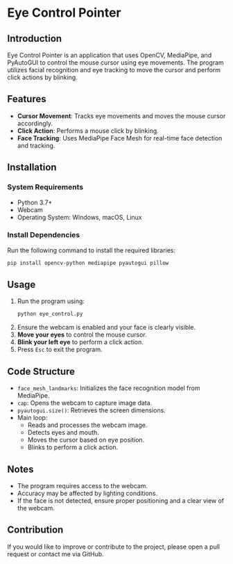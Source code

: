 # Eye Control Pointer

## Introduction
Eye Control Pointer is an application that uses OpenCV, MediaPipe, and PyAutoGUI to control the mouse cursor using eye movements. The program utilizes facial recognition and eye tracking to move the cursor and perform click actions by blinking.

## Features
- **Cursor Movement**: Tracks eye movements and moves the mouse cursor accordingly.
- **Click Action**: Performs a mouse click by blinking.
- **Face Tracking**: Uses MediaPipe Face Mesh for real-time face detection and tracking.

## Installation
### System Requirements
- Python 3.7+
- Webcam
- Operating System: Windows, macOS, Linux

### Install Dependencies
Run the following command to install the required libraries:
```bash
pip install opencv-python mediapipe pyautogui pillow
```

## Usage
1. Run the program using:
   ```bash
   python eye_control.py
   ```
2. Ensure the webcam is enabled and your face is clearly visible.
3. **Move your eyes** to control the mouse cursor.
4. **Blink your left eye** to perform a click action.
5. Press `Esc` to exit the program.

## Code Structure
- `face_mesh_landmarks`: Initializes the face recognition model from MediaPipe.
- `cap`: Opens the webcam to capture image data.
- `pyautogui.size()`: Retrieves the screen dimensions.
- Main loop:
  - Reads and processes the webcam image.
  - Detects eyes and mouth.
  - Moves the cursor based on eye position.
  - Blinks to perform a click action.

## Notes
- The program requires access to the webcam.
- Accuracy may be affected by lighting conditions.
- If the face is not detected, ensure proper positioning and a clear view of the webcam.

## Contribution
If you would like to improve or contribute to the project, please open a pull request or contact me via GitHub.

